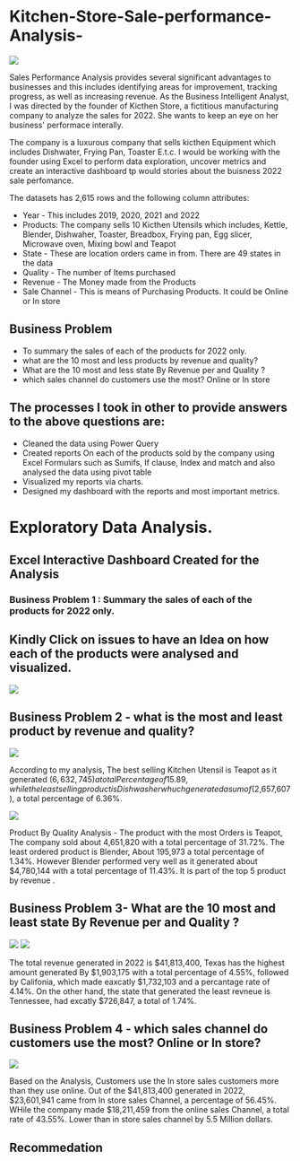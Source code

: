 # Kitchen-Store-Sale-performance-Analysis-

![](KitchenProject/Kiii.jpg)

Sales Performance Analysis provides several significant advantages to businesses and this includes identifying areas for improvement, tracking progress, as well as increasing revenue. As the Business Intelligent Analyst, I was directed by the founder of Kicthen Store, a fictitious manufacturing company to analyze the sales for 2022. She wants to keep an eye on her business' performace interally.

The company is a luxurous company that sells kicthen Equipment which includes Dishwater, Frying Pan, Toaster E.t.c.
I would be working with the founder using Excel to perform data exploration, uncover metrics and create an interactive dashboard tp would stories about the buisness 2022 sale perfomance.

The datasets has 2,615 rows and the following column attributes:
* Year - This includes 2019, 2020, 2021 and 2022 
* Products: The company sells 10 Kicthen Utensils which includes, Kettle, Blender, Dishwaher, Toaster, Breadbox, Frying pan, Egg slicer, Microwave oven, Mixing bowl and Teapot
* State - These are location orders came in from. There are 49 states in the data 
* Quality - The number of Items purchased 
* Revenue - The Money made from the Products
* Sale Channel - This is  means of Purchasing Products. It could be Online or In store

## Business Problem

* To summary the sales of each of the products for 2022 only.
* what are the 10 most and less products by revenue and quality?
* What are the 10 most and less state By Revenue per and Quality ?
* which sales channel do customers use the most? Online or In store


## The processes I took in other to provide answers to the above questions are:
* Cleaned the data using Power Query
* Created reports On each of the products sold by the company using Excel Formulars such as Sumifs, If clause, Index and match  and also analysed the data using pivot table 
* Visualized my reports via charts.
* Designed my dashboard with the reports and most important metrics.

# Exploratory Data Analysis.

## Excel Interactive Dashboard Created for the Analysis

### Business Problem 1 :  Summary the sales of each of the products for 2022 only.

## Kindly Click on issues to have an Idea on how each of the products  were analysed and visualized.

![](KitchenProject/Kitchendas.PNG)

## Business Problem 2 - what is the  most and least product by revenue and quality?

![](KitchenProject/newproductrevenue.PNG)

According to my analysis, The best selling Kitchen Utensil is Teapot as it generated ($6,632,745) a total Percentage of 15.89, while the least selling product is Dishwasher whuch generated a sum of ($2,657,607), a total percentage of 6.36%. 

![](KitchenProject/qualityproductnew.PNG)

Product By Quality Analysis - The product with the most Orders is Teapot, The company sold about 4,651,820 with a total percentage of 31.72%. The least ordered product is Blender, About 195,973 a total percentage of 1.34%. However Blender performed very well as it generated about $4,780,144 with a total percentage of 11.43%. It is part of the top 5 product by revenue .

## Business Problem 3- What are the 10 most and least state By Revenue per and Quality ?

![](KitchenProject/newstaterevenue.PNG)           ![](KitchenProject/realleaste.PNG)

The total revenue generated in 2022 is $41,813,400, Texas has the highest amount generated By $1,903,175 with a total percentage of 4.55%, followed by Califonia, which made eaxcatly $1,732,103 and a percantage rate of 4.14%. On the other hand, the state that generated the least revneue is Tennessee, had excatly $726,847, a total of 1.74%.

## Business Problem 4 - which sales channel do customers use the most? Online or In store?

![](KitchenProject/SalesChannel.PNG)

Based on the Analysis, Customers use the In store sales customers more than they use online. Out of the $41,813,400 generated in 2022, $23,601,941 came from In store sales Channel, a percentage of 56.45%. WHile the company made $18,211,459 from the online sales Channel, a total rate of 43.55%. Lower than in store sales channel by 5.5 Million dollars.



## Recommedation 

























